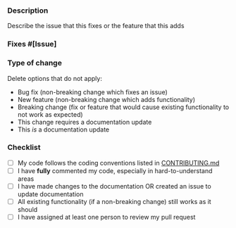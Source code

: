### Description

Describe the issue that this fixes or the feature that this adds

### Fixes #[Issue]

### Type of change

Delete options that do not apply:

- Bug fix (non-breaking change which fixes an issue)
- New feature (non-breaking change which adds functionality)
- Breaking change (fix or feature that would cause existing functionality to not work as expected)
- This change requires a documentation update
- This *is* a documentation update

### Checklist

- [ ] My code follows the coding conventions listed in [CONTRIBUTING.md](https://github.com/MichaelZhao21/tams-club-cal/blob/master/CONTRIBUTING.md)
- [ ] I have **fully** commented my code, especially in hard-to-understand areas
- [ ] I have made changes to the documentation OR created an issue to update documentation
- [ ] All existing functionality (if a non-breaking change) still works as it should
- [ ] I have assigned at least one person to review my pull request
